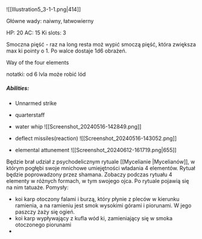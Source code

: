 ![[Illustration5_3-1-1.png|414]]


Główne wady: naiwny, łatwowierny

HP: 20
AC: 15
Ki slots: 3

Smoczna pięść - raz na long resta moż wypić smoczą pięść, która zwiększa max ki pointy o 1. Po walce dostaje 1d6 obrażeń. 
 
Way of the four elements

notatki: od 6 lvla może robić lód
 
##### Abilities:
- Unnarmed strike
- quarterstaff
- water whip
![[Screenshot_20240516-142849.png]]

- deflect missiles(reaction)
![[Screenshot_20240516-143052.png]]
- elemental attunement
![[Screenshot_20240612-161719.png|655]]

Będzie brał udział z psychodelicznym rytuale [[Mycelianie |Mycelianów]], w którym pogłębi swoje mnichowe umiejętności władania 4 elementów. Rytuał będzie poprowadzony przez shamana. Zobaczy podczas rytuału 4 elementy w różnych formach, w tym swojego ojca. Po rytuale pojawią się na nim tatuaże. 
Pomysły:
- koi karp otoczony falami i burzą, który płynie z pleców w kierunku ramienia, a na ramieniu jest smok wysokimi górami i piorunami. W jego paszczy żaży się ogień. 
- koi karp wypływający z kufla wód ki, zamieniający się w smoka otoczonego piorunami
- 